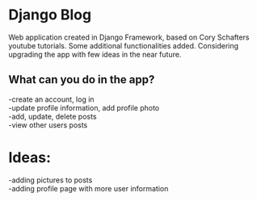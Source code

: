 # Django Blog
Web application created in Django Framework, based on Cory Schafters youtube tutorials. Some additional functionalities added. Considering upgrading the app with few ideas 
in the near future.
## What can you do in the app?
-create an account, log in  
-update profile information, add profile photo  
-add, update, delete posts  
-view other users posts  

# Ideas:
-adding pictures to posts  
-adding profile page with more user information  

